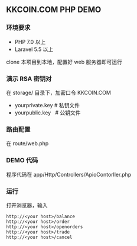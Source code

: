 ## KKCOIN.COM PHP DEMO

### 环境要求

- PHP 7.0 以上
- Laravel 5.5 以上

clone 本项目到本地，配置好 web 服务器即可运行

### 演示 RSA 密钥对
在 storage/ 目录下，加密口令 KKCOIN.COM

- yourprivate.key  # 私钥文件
- yourpublic.key   # 公钥文件

### 路由配置
在 route/web.php

### DEMO 代码
程序代码在 app/Http/Controllers/ApioContorller.php

### 运行
打开浏览器，输入
```
http://<your host>/balance
http://<your host>/order
http://<your host>/openorders
http://<your host>/trade
http://<your host>/cancel
```
